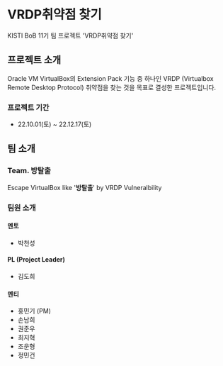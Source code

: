 # VRDP취약점 찾기

KISTI BoB 11기 팀 프로젝트 'VRDP취약점 찾기'

## 프로젝트 소개

Oracle VM VirtualBox의 Extension Pack 기능 중 하나인 VRDP (Virtualbox Remote Desktop Protocol) 취약점을 찾는 것을 목표로 결성한 프로젝트입니다.

### 프로젝트 기간

- 22.10.01(토) ~ 22.12.17(토) 

## 팀 소개 

### Team. 방탈출 

Escape VirtualBox like '**방탈출**' by VRDP Vulneralbility

### 팀원 소개

#### 멘토

- 박천성

#### PL (Project Leader)

- 김도희

#### 멘티

- 홍민기 (PM)
- 손남희 
- 권준우 
- 최지혁
- 조운형 
- 정민건 

